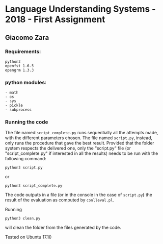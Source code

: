 # Language Understanding Systems - 2018 - First Assignment

## Giacomo Zara

### Requirements:

`python3`  
`openfst 1.6.5`  
`opengrm 1.3.3`  

### python modules:  
	- math  
	- os  
	- sys  
	- pickle  
	- subprocess  
	
### Running the code

The file named `script_complete.py` runs sequentially all the attempts made, with the different parameters chosen. The file named `script.py`, instead, only runs the procedure that gave the best result. Provided that the folder system respects the delivered one, only the "script.py" file (or "script_complete.py" if interested in all the results) needs to be run with the following command:

`python3 script.py`

or

`python3 script_complete.py`

The code outputs in a file (or in the console in the case of `script.py`) the result of the evaluation as computed by `conlleval.pl`.  

Running  

`python3 clean.py`  

will clean the folder from the files generated by the code.  

Tested on Ubuntu 17.10


